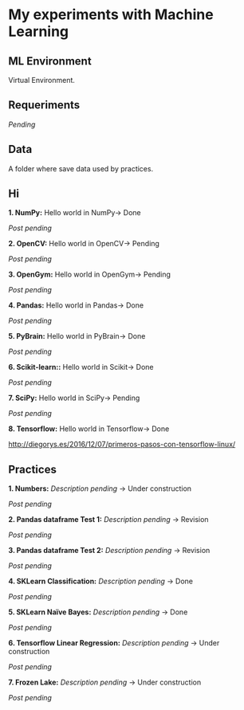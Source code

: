 # My experiments with Machine Learning

## ML Environment

Virtual Environment.

## Requeriments

*Pending*

## Data

A folder where save data used by practices.

## Hi

**1. NumPy:**  Hello world in NumPy-> Done

*Post pending*

**2. OpenCV:**  Hello world in OpenCV-> Pending

*Post pending*

**3. OpenGym:**  Hello world in OpenGym-> Pending

*Post pending*

**4. Pandas:**  Hello world in Pandas-> Done

*Post pending*

**5. PyBrain:**  Hello world in PyBrain-> Done

*Post pending*

**6. Scikit-learn::**  Hello world in Scikit-> Done

*Post pending*

**7. SciPy:**  Hello world in SciPy-> Pending

*Post pending*

**8. Tensorflow:**  Hello world in Tensorflow-> Done

http://diegorys.es/2016/12/07/primeros-pasos-con-tensorflow-linux/

## Practices

**1. Numbers:** *Description pending* -> Under construction

*Post pending*

**2. Pandas dataframe Test 1:** *Description pending* -> Revision

*Post pending*

**3. Pandas dataframe Test 2:** *Description pending* -> Revision

*Post pending*

**4. SKLearn Classification:** *Description pending* -> Done

*Post pending*

**5. SKLearn Naïve Bayes:** *Description pending* -> Done

*Post pending*

**6. Tensorflow Linear Regression:** *Description pending* -> Under construction

*Post pending*

**7. Frozen Lake:** *Description pending* -> Under construction

*Post pending*